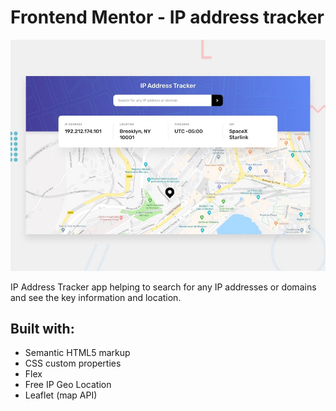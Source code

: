 # Frontend Mentor - IP address tracker

![Design preview for the IP address tracker coding challenge](./design/desktop-preview.jpg)

IP Address Tracker app helping to search for any IP addresses or domains and see the key information and location.

## Built with:
- Semantic HTML5 markup
- CSS custom properties
- Flex
- Free IP Geo Location
- Leaflet (map API)
